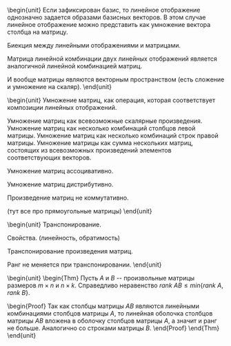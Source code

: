 \begin{unit}
Если зафиксирован базис, то линейное отображение однозначно задается образами базисных векторов.
В этом случае линейное отображение можно представить как умножение вектора столбца на матрицу.

Биекция между линейными отображениями и матрицами.

Матрица линейной комбинации двух линейных отображений является аналогичной линейной комбинацией матриц.

И вообще матрицы являются векторным пространством (есть сложение и умножение на скаляр).
\end{unit}

\begin{unit}
Умножение матриц, как операция, которая соответствует композиции линейных отображений.

Умножение матриц как всевозможные скалярные произведения. Умножение матриц как несколько комбинаций столбцов
левой матрицы. Умножение матриц как несколько комбинаций строк правой матрицы. Умножение матрицы как сумма
нескольких матриц, состоящих из всевозможных произведений элементов соответствующих векторов.

Умножение матриц ассоцивативно.

Умножение матриц дистрибутивно.

Произведение матриц не коммутативно.

(тут все про прямоугольные матрицы)
\end{unit}

\begin{unit}
Транспонирование.

Свойства. (линейность, обратимость)

Транспонирование произведения матриц.

Ранг не меняется при транспонировании.
\end{unit}

\begin{unit}
\begin{Thm}
Пусть $А$ и $В$ -- произвольные матрицы размеров $m \times n$ и $n \times k$. Справедливо неравенство
$rank\ AB \leq min \{ rank\ A, rank\ B \}$.

\begin{Proof}
Так как столбцы матрицы $AB$ являются линейными комбинациями столбцов матрицы $A$, то линейная оболочка столбцов
матрицы $AB$ вложена в оболочку столбцов матрицы $A$, а значит и ранг не больше. Аналогично со строками матрицы
$B$.
\end{Proof}
\end{Thm}
\end{unit}

